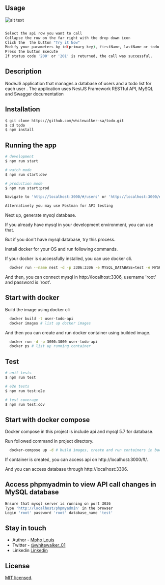 
## Usage

![alt text](https://i.ibb.co/xJLFY9P/todo.png)

```bash

Select the api row you want to call
Collapse the row on the far right with the drop down icon
Click the  the button "Try it Now"
Modify your parameters by id(primary key), firstName, lastName or todo title.
Press the button Execute
If status code '200' or '201' is returned, the call was successful. 

```



## Description

NodeJS application that manages a database of users and a todo list for each user . The application uses NestJS Framework RESTful API, MySQL and Swagger documentation


## Installation

```bash
$ git clone https://github.com/whitewalker-sa/todo.git
$ cd todo
$ npm install
```

## Running the app

```bash
# development
$ npm run start

# watch mode
$ npm run start:dev

# production mode
$ npm run start:prod

Navigate to 'http://localhost:3000/#/users' or 'http://localhost:3000/#/todos' to make CRUD API call using SWAGGER API UI.

Alternatively you may use Postman for API testing
```

Next up, generate mysql database.

If you already have mysql in your development environment, you can use that.

But if you don't have mysql database, try this process.

Install docker for your OS and run following commands.

If your docker is successfully installed, you can use docker cli.

```bash
  docker run --name nest -d -p 3306:3306 -e MYSQL_DATABASE=test -e MYSQL_ROOT_PASSWORD=root -v ~/database/nest:/var/lib/mysql mysql:5.7
```

And then, you can connect mysql in http://localhost:3306, username 'root' and password is 'root'.



## Start with docker

Build the image using docker cli

```bash
  docker build -t user-todo-api
  docker images # list up docker images
```

And then you can create and run docker container using builded image.

```bash
  docker run -d -p 3000:3000 user-todo-api
  docker ps # list up running container
```

## Test

```bash
# unit tests
$ npm run test

# e2e tests
$ npm run test:e2e

# test coverage
$ npm run test:cov
```

## Start with docker compose

Docker compose in this project is include api and mysql 5.7 for database.

Run followed command in project directory.

```bash
  docker-compose up -d # build images, create and run containers in background
```

If container is created, you can access api on http://localhost:3000/#/.

And you can access database through http://localhost:3306.


## Access phpmyadmin to view API call changes in MySQL database

```bash
Ensure that mysql server is running on port 3036 
Type 'http://localhost/phpmyadmin' in the browser
Login 'root' password 'root' database_name 'test'
```

## Stay in touch

- Author - [Mpho Louis](https://kamilmysliwiec.com)
- Twitter - [@whitewalker_01](https://twitter.com/whitewalker_01)
- Linkedin  [Linkedin](https://linkedin.com/in/mpho-louis)

## License

[MIT licensed](LICENSE).
